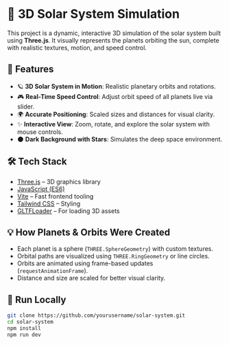 # 🌌 3D Solar System Simulation

This project is a dynamic, interactive 3D simulation of the solar system built using **Three.js**. It visually represents the planets orbiting the sun, complete with realistic textures, motion, and speed control.

## 🚀 Features

- 🪐 **3D Solar System in Motion**: Realistic planetary orbits and rotations.
- 🎮 **Real-Time Speed Control**: Adjust orbit speed of all planets live via slider.
- 🌍 **Accurate Positioning**: Scaled sizes and distances for visual clarity.
- ✨ **Interactive View**: Zoom, rotate, and explore the solar system with mouse controls.
- 🌑 **Dark Background with Stars**: Simulates the deep space environment.

## 🛠️ Tech Stack

- [Three.js](https://threejs.org/) – 3D graphics library
- [JavaScript (ES6)](https://developer.mozilla.org/en-US/docs/Web/JavaScript)
- [Vite](https://vitejs.dev/) – Fast frontend tooling
- [Tailwind CSS](https://tailwindcss.com/) – Styling
- [GLTFLoader](https://threejs.org/docs/#examples/en/loaders/GLTFLoader) – For loading 3D assets


## 💡 How Planets & Orbits Were Created

- Each planet is a sphere (`THREE.SphereGeometry`) with custom textures.
- Orbital paths are visualized using `THREE.RingGeometry` or line circles.
- Orbits are animated using frame-based updates (`requestAnimationFrame`).
- Distance and size are scaled for better visual clarity.

## 🧪 Run Locally

```bash
git clone https://github.com/yourusername/solar-system.git
cd solar-system
npm install
npm run dev

